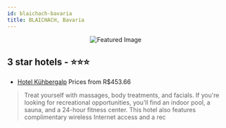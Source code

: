 ```yaml
---
id: blaichach-bavaria
title: BLAICHACH, Bavaria
---
```


<center><img src="https://i.travelapi.com/hotels/18000000/17740000/17733500/17733423/57e67a9e_z.jpg" alt="Featured Image" /></center>


##  3 star hotels - ⭐️⭐️⭐️

-    [Hotel Kühbergalp](https://us.hurb.com/hotels/blaichach/hotel-kuhbergalp-JNP-JP724157?cmp=18055) Prices from R$453.66
   > Treat yourself with massages, body treatments, and facials. If you're looking for recreational opportunities, you'll find an indoor pool, a sauna, and a 24-hour fitness center. This hotel also features complimentary wireless Internet access and a rec
